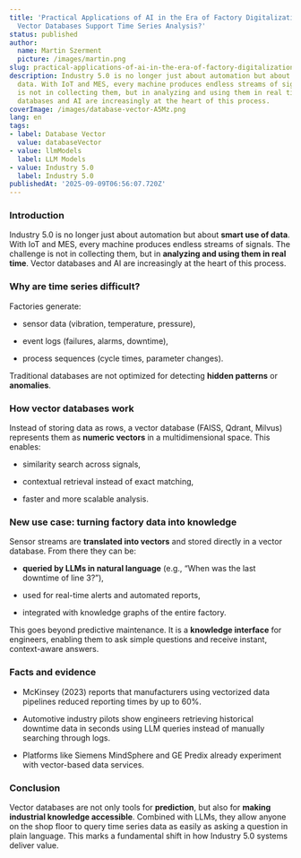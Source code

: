 ```yaml
---
title: 'Practical Applications of AI in the Era of Factory Digitalization: How Can
  Vector Databases Support Time Series Analysis?'
status: published
author:
  name: Martin Szerment
  picture: /images/martin.png
slug: practical-applications-of-ai-in-the-era-of-factory-digitalization-how-can-vector-databases-support-time-series-analysis
description: Industry 5.0 is no longer just about automation but about smart use of
  data. With IoT and MES, every machine produces endless streams of signals. The challenge
  is not in collecting them, but in analyzing and using them in real time. Vector
  databases and AI are increasingly at the heart of this process.
coverImage: /images/database-vector-A5Mz.png
lang: en
tags:
- label: Database Vector
  value: databaseVector
- value: llmModels
  label: LLM Models
- value: Industry 5.0
  label: Industry 5.0
publishedAt: '2025-09-09T06:56:07.720Z'
---
```

### Introduction

Industry 5.0 is no longer just about automation but about **smart use of data**. With IoT and MES, every machine produces endless streams of signals. The challenge is not in collecting them, but in **analyzing and using them in real time**. Vector databases and AI are increasingly at the heart of this process.

### Why are time series difficult?

Factories generate:

- sensor data (vibration, temperature, pressure),

- event logs (failures, alarms, downtime),

- process sequences (cycle times, parameter changes).

Traditional databases are not optimized for detecting **hidden patterns** or **anomalies**.

### How vector databases work

Instead of storing data as rows, a vector database (FAISS, Qdrant, Milvus) represents them as **numeric vectors** in a multidimensional space. This enables:

- similarity search across signals,

- contextual retrieval instead of exact matching,

- faster and more scalable analysis.

### New use case: turning factory data into knowledge

Sensor streams are **translated into vectors** and stored directly in a vector database. From there they can be:

- **queried by LLMs in natural language** (e.g., “When was the last downtime of line 3?”),

- used for real-time alerts and automated reports,

- integrated with knowledge graphs of the entire factory.

This goes beyond predictive maintenance. It is a **knowledge interface** for engineers, enabling them to ask simple questions and receive instant, context-aware answers.

### Facts and evidence

- McKinsey (2023) reports that manufacturers using vectorized data pipelines reduced reporting times by up to 60%.

- Automotive industry pilots show engineers retrieving historical downtime data in seconds using LLM queries instead of manually searching through logs.

- Platforms like Siemens MindSphere and GE Predix already experiment with vector-based data services.

### Conclusion

Vector databases are not only tools for **prediction**, but also for **making industrial knowledge accessible**. Combined with LLMs, they allow anyone on the shop floor to query time series data as easily as asking a question in plain language. This marks a fundamental shift in how Industry 5.0 systems deliver value.
